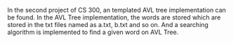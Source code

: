 In the second project of CS 300, an templated AVL tree implementation can be found. In the AVL Tree implementation, the words are stored which are stored in the txt files named as a.txt, b.txt and so on. And a searching algorithm is implemented to find a given word on AVL Tree. 

